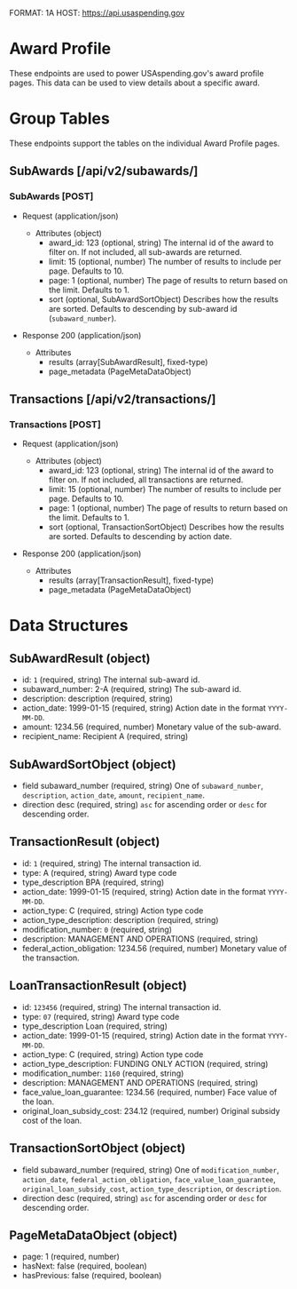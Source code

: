 FORMAT: 1A
HOST: https://api.usaspending.gov

# Award Profile

These endpoints are used to power USAspending.gov's award profile pages. This data can be used to view details
about a specific award. 

# Group Tables

These endpoints support the tables on the individual Award Profile pages.

## SubAwards [/api/v2/subawards/]

### SubAwards [POST]

+ Request (application/json)
    + Attributes (object)
        + award_id: 123 (optional, string)
            The internal id of the award to filter on. If not included, all sub-awards are returned.
        + limit: 15 (optional, number)
            The number of results to include per page. Defaults to 10.
        + page: 1 (optional, number)
            The page of results to return based on the limit. Defaults to 1.
        + sort (optional, SubAwardSortObject)
            Describes how the results are sorted. Defaults to descending by sub-award id (`subaward_number`).
        
+ Response 200 (application/json)
    + Attributes
        + results (array[SubAwardResult], fixed-type)
        + page_metadata (PageMetaDataObject)
        
## Transactions [/api/v2/transactions/]

### Transactions [POST]

+ Request (application/json)
    + Attributes (object)
        + award_id: 123 (optional, string)
            The internal id of the award to filter on. If not included, all transactions are returned.
        + limit: 15 (optional, number)
            The number of results to include per page. Defaults to 10.
        + page: 1 (optional, number)
            The page of results to return based on the limit. Defaults to 1.
        + sort (optional, TransactionSortObject)
            Describes how the results are sorted. Defaults to descending by action date.
        
+ Response 200 (application/json)
    + Attributes
        + results (array[TransactionResult], fixed-type)
        + page_metadata (PageMetaDataObject)

        
# Data Structures

## SubAwardResult (object)
+ id: `1` (required, string)
    The internal sub-award id.
+ subaward_number: 2-A (required, string)
    The sub-award id.
+ description: description (required, string)
+ action_date: 1999-01-15 (required, string) 
    Action date in the format `YYYY-MM-DD`.
+ amount: 1234.56 (required, number)
    Monetary value of the sub-award.
+ recipient_name: Recipient A (required, string)

## SubAwardSortObject (object)
+ field subaward_number (required, string)
    One of `subaward_number`, `description`, `action_date`, `amount`, `recipient_name`.
+ direction desc (required, string)
    `asc` for ascending order or `desc` for descending order.
    
## TransactionResult (object)
+ id: `1` (required, string)
    The internal transaction id.
+ type: A (required, string)
    Award type code
+ type_description BPA (required, string)
+ action_date: 1999-01-15 (required, string) 
    Action date in the format `YYYY-MM-DD`.
+ action_type: C (required, string)
    Action type code
+ action_type_description: description (required, string)
+ modification_number: `0` (required, string)
+ description: MANAGEMENT AND OPERATIONS (required, string)
+ federal_action_obligation: 1234.56 (required, number)
    Monetary value of the transaction.
    
## LoanTransactionResult (object)
+ id: `123456` (required, string)
    The internal transaction id.
+ type: `07` (required, string)
    Award type code 
+ type_description Loan (required, string)
+ action_date: 1999-01-15 (required, string) 
    Action date in the format `YYYY-MM-DD`.
+ action_type: C (required, string)
    Action type code
+ action_type_description: FUNDING ONLY ACTION (required, string)
+ modification_number: `1160` (required, string)
+ description: MANAGEMENT AND OPERATIONS (required, string)
+ face_value_loan_guarantee: 1234.56 (required, number)
    Face value of the loan. 
+ original_loan_subsidy_cost: 234.12 (required, number)
    Original subsidy cost of the loan.  

## TransactionSortObject (object)
+ field subaward_number (required, string)
    One of `modification_number`, `action_date`, `federal_action_obligation`, 
    `face_value_loan_guarantee`, `original_loan_subsidy_cost`, `action_type_description`, or `description`.
+ direction desc (required, string)
    `asc` for ascending order or `desc` for descending order.

## PageMetaDataObject (object)
+ page: 1 (required, number)
+ hasNext: false (required, boolean)
+ hasPrevious: false (required, boolean)
